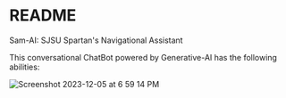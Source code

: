 # README

Sam-AI: SJSU Spartan's Navigational Assistant

This conversational ChatBot powered by Generative-AI has the following abilities:

![Screenshot 2023-12-05 at 6 59 14 PM](https://github.com/shailbpatel/sam-ai/assets/111547100/78228674-1dfe-4925-b29c-f3bf21a5379e)
